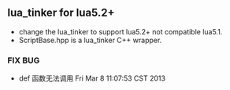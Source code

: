 ## lua_tinker for lua5.2+

+  change the lua_tinker to support lua5.2+ not compatible lua5.1.
+  ScriptBase.hpp is a lua_tinker C++ wrapper.

### FIX BUG
+  def 函数无法调用
   Fri Mar  8 11:07:53 CST 2013
